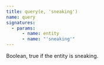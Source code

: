```yaml
---
title: query(e, 'sneaking')
name: query
signatures:
  - params:
      - name: entity
      - name: "'sneaking'"
---
```


Boolean, true if the entity is sneaking.
